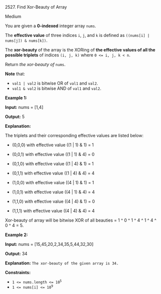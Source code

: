 2527\. Find Xor-Beauty of Array

Medium

You are given a **0-indexed** integer array `nums`.

The **effective value** of three indices `i`, `j`, and `k` is defined as `((nums[i] | nums[j]) & nums[k])`.

The **xor-beauty** of the array is the XORing of **the effective values of all the possible triplets** of indices `(i, j, k)` where `0 <= i, j, k < n`.

Return _the xor-beauty of_ `nums`.

**Note** that:

*   `val1 | val2` is bitwise OR of `val1` and `val2`.
*   `val1 & val2` is bitwise AND of `val1` and `val2`.

**Example 1:**

**Input:** nums = [1,4]

**Output:** 5

**Explanation:** 

The triplets and their corresponding effective values are listed below:

- (0,0,0) with effective value ((1 | 1) & 1) = 1 

- (0,0,1) with effective value ((1 | 1) & 4) = 0 

- (0,1,0) with effective value ((1 | 4) & 1) = 1 

- (0,1,1) with effective value ((1 | 4) & 4) = 4 

- (1,0,0) with effective value ((4 | 1) & 1) = 1 

- (1,0,1) with effective value ((4 | 1) & 4) = 4 

- (1,1,0) with effective value ((4 | 4) & 1) = 0 

- (1,1,1) with effective value ((4 | 4) & 4) = 4 

Xor-beauty of array will be bitwise XOR of all beauties = 1 ^ 0 ^ 1 ^ 4 ^ 1 ^ 4 ^ 0 ^ 4 = 5.

**Example 2:**

**Input:** nums = [15,45,20,2,34,35,5,44,32,30]

**Output:** 34

**Explanation:** `The xor-beauty of the given array is 34.`

**Constraints:**

*   <code>1 <= nums.length <= 10<sup>5</sup></code>
*   <code>1 <= nums[i] <= 10<sup>9</sup></code>